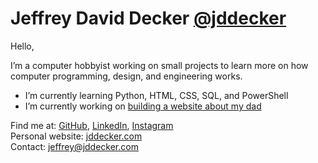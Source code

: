 # Jeffrey David Decker [@jddecker](https://github.com/jddecker)

Hello,

I’m a computer hobbyist working on small projects to learn more on how computer programming, design, and engineering works.

* I’m currently learning Python, HTML, CSS, SQL, and PowerShell
* I’m currently working on [building a website about my dad](https://fldecker.com)

Find me at: [GitHub](https://github.com/jddecker), [LinkedIn](https://www.linkedin.com/in/jeffreydecker/), [Instagram](https://www.instagram.com/jeffreydaviddecker/)  
Personal website: [jddecker.com](https://jddecker.com)  
Contact: <jeffrey@jddecker.com>
